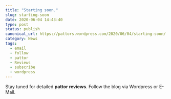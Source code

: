 ```yaml
---
title: "Starting soon."
slug: starting-soon
date: 2020-06-04 14:43:40
type: post
status: publish
canonical_url: https://pattors.wordpress.com/2020/06/04/starting-soon/
category: News
tags: 
  - email
  - follow
  - pattor
  - Reviews
  - subscribe
  - wordpress
---
```


<!-- wp:paragraph -->
<p>Stay tuned for detailed <strong>pattor reviews</strong>. Follow the blog via Wordpress or E-Mail.</p>
<!-- /wp:paragraph -->


